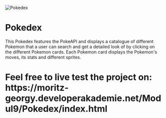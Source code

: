 ![Pokedex](https://user-images.githubusercontent.com/104759604/236824837-85f4a5cb-1ed6-4dc5-9a8c-6b01423c7379.png)
<h1>Pokedex</h1>

This Pokedex features the PokeAPI and displays a catalogue of different Pokemon that a user can search and get a detailed look of by clicking on the different Pokemon cards. 
Each Pokemon card displays the Pokemon's moves, its stats and different sprites. 

<h1>Feel free to live test the project on: https://moritz-georgy.developerakademie.net/Modul9/Pokedex/index.html</h1>

